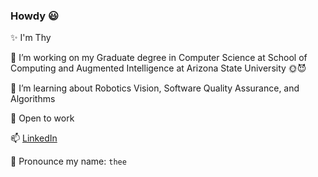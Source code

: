 ### Howdy 😃

  ✨ I'm Thy
  
  🔭 I’m working on my Graduate degree in Computer Science at School of Computing and Augmented Intelligence at Arizona State University 🌞😈
  
  🌱 I’m learning about Robotics Vision, Software Quality Assurance, and Algorithms
  
  💼 Open to work
  
  📫 [LinkedIn](www.linkedin.com/in/thy-do)
  
  🎤 Pronounce my name: `thee`
  
